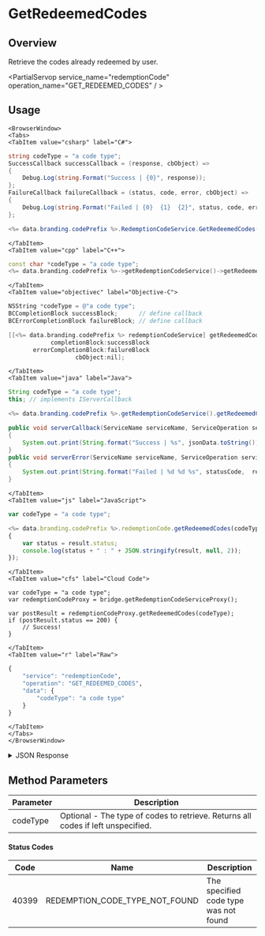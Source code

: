 # GetRedeemedCodes
## Overview
Retrieve the codes already redeemed by user.

<PartialServop service_name="redemptionCode" operation_name="GET_REDEEMED_CODES" / >

## Usage

```mdx-code-block
<BrowserWindow>
<Tabs>
<TabItem value="csharp" label="C#">
```

```csharp
string codeType = "a code type";
SuccessCallback successCallback = (response, cbObject) =>
{
    Debug.Log(string.Format("Success | {0}", response));
};
FailureCallback failureCallback = (status, code, error, cbObject) =>
{
    Debug.Log(string.Format("Failed | {0}  {1}  {2}", status, code, error));
};

<%= data.branding.codePrefix %>.RedemptionCodeService.GetRedeemedCodes(codeType, successCallback, failureCallback);
```

```mdx-code-block
</TabItem>
<TabItem value="cpp" label="C++">
```

```cpp
const char *codeType = "a code type";
<%= data.branding.codePrefix %>->getRedemptionCodeService()->getRedeemedCodes(codeType, this);
```

```mdx-code-block
</TabItem>
<TabItem value="objectivec" label="Objective-C">
```

```objectivec
NSString *codeType = @"a code type";
BCCompletionBlock successBlock;      // define callback
BCErrorCompletionBlock failureBlock; // define callback

[[<%= data.branding.codePrefix %> redemptionCodeService] getRedeemedCodes:codeType
            completionBlock:successBlock
       errorCompletionBlock:failureBlock
                   cbObject:nil];
```

```mdx-code-block
</TabItem>
<TabItem value="java" label="Java">
```

```java
String codeType = "a code type";
this; // implements IServerCallback

<%= data.branding.codePrefix %>.getRedemptionCodeService().getRedeemedCodes(codeType, this);

public void serverCallback(ServiceName serviceName, ServiceOperation serviceOperation, JSONObject jsonData)
{
    System.out.print(String.format("Success | %s", jsonData.toString()));
}
public void serverError(ServiceName serviceName, ServiceOperation serviceOperation, int statusCode, int reasonCode, String jsonError)
{
    System.out.print(String.format("Failed | %d %d %s", statusCode,  reasonCode, jsonError.toString()));
}
```

```mdx-code-block
</TabItem>
<TabItem value="js" label="JavaScript">
```

```javascript
var codeType = "a code type";

<%= data.branding.codePrefix %>.redemptionCode.getRedeemedCodes(codeType, result =>
{
	var status = result.status;
	console.log(status + " : " + JSON.stringify(result, null, 2));
});
```

```mdx-code-block
</TabItem>
<TabItem value="cfs" label="Cloud Code">
```

```cfscript
var codeType = "a code type";
var redemptionCodeProxy = bridge.getRedemptionCodeServiceProxy();

var postResult = redemptionCodeProxy.getRedeemedCodes(codeType);
if (postResult.status == 200) {
    // Success!
}
```

```mdx-code-block
</TabItem>
<TabItem value="r" label="Raw">
```

```r
{
	"service": "redemptionCode",
	"operation": "GET_REDEEMED_CODES",
	"data": {
		"codeType": "a code type"
	}
}
```

```mdx-code-block
</TabItem>
</Tabs>
</BrowserWindow>
```

<details>
<summary>JSON Response</summary>

```json
{
    "status": 200,
    "data": {
        "codes": [
            {
                "gameId": "123456",
                "scanCode": "999999",
                "codeType": "default",
                "version": 2,
                "codeState": "Redeemed",
                "customCodeInfo": {},
                "customRedemptionInfo": {},
                "redeemedByProfileId": "28d0745e-5634-49ae-9b09-f61930ce6e43",
                "redeemedByProfileName": "",
                "invalidationReason": null,
                "createdAt": 0,
                "activatedAt": null,
                "redeemedAt": 1445456503428,
                "invalidatedAt": null
            }
        ]
    }
}
```
</details>

## Method Parameters
Parameter | Description
--------- | -----------
codeType | Optional - The type of codes to retrieve. Returns all codes if left unspecified.
#### Status Codes
Code | Name | Description
---- | ---- | -----------
40399 | REDEMPTION_CODE_TYPE_NOT_FOUND | The specified code type was not found


